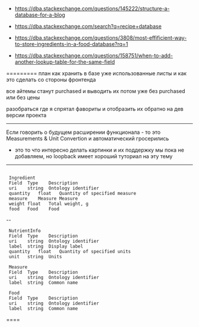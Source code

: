 

- https://dba.stackexchange.com/questions/145222/structure-a-database-for-a-blog
- https://dba.stackexchange.com/search?q=recipe+database

- https://dba.stackexchange.com/questions/3808/most-effificient-way-to-store-ingredients-in-a-food-database?rq=1

- https://dba.stackexchange.com/questions/158751/when-to-add-another-lookup-table-for-the-same-field

=========
план как хранить в базе уже использованные листы и как это сделать со стороны фронтенда

все айтемы станут purchased и выводить их потом уже без purchased или без цены

разобраться где я спрятал фавориты и отобразить их обратно на дев версии проекта

------

Если говорить о будущем расширении функционала -
то это Measurements & Unit Convertion и автоматический гросерились
- это то что интересно делать картинки и их поддержку мы пока не добавляем,
 но loopback имеет хороший туториал на эту тему

-----



```

 Ingredient
 Field	Type	Description
 uri	string	Ontology identifier
 quantity	float	Quantity of specified measure
 measure	Measure	Measure
 weight	float	Total weight, g
 food	Food	Food
 ```
--
```
 NutrientInfo
 Field	Type	Description
 uri	string	Ontology identifier
 label	string	Display label
 quantity	float	Quantity of specified units
 unit	string	Units

 Measure
 Field	Type	Description
 uri	string	Ontology identifier
 label	string	Common name

 Food
 Field	Type	Description
 uri	string	Ontology identifier
 label	string	Common name
 ```
 ====
